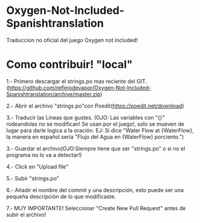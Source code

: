 # Oxygen-Not-Included-Spanishtranslation
Traduccion no oficial del juego Oxygen not included!


# Como contribuir! "local"

  1.- Primero descargar el strings.po mas reciente del GIT. (https://github.com/reflejodevapor/Oxygen-Not-Included-Spanishtranslation/archive/master.zip)
  
  2.- Abrir el archivo  "strings.po"con Poedit(https://poedit.net/download)
  
  3.- Traducir las Lineas que gustes. (OJO: Las variables con "{}" rodeandolas no se modifican! Se usan por el juego!, solo se mueven de lugar para darle logica a la oración. EJ: Si dice "Water Flow at {WaterFlow}, la manera en español sería "Flujo del Agua en {WaterFlow} porciento.")
  
  3.- Guardar el archivo(OJO:Siempre tiene que ser "strings.po" o si no el programa no lo va a detectar!)
  
  4.- Click en "Upload file"
  
  5.- Subir "strings.po" 
  
  6.- Añadir el nombre del commit y una descripción, esto puede ser una pequeña descripción de lo que modificaste.
  
  7.- MUY IMPORTANTE! Seleccionar "Create New Pull Request" antes de subir el archivo!
